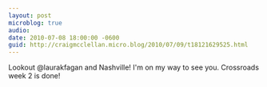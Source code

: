 ```yaml
---
layout: post
microblog: true
audio: 
date: 2010-07-08 18:00:00 -0600
guid: http://craigmcclellan.micro.blog/2010/07/09/t18121629525.html
---
```

Lookout @laurakfagan and Nashville! I'm on my way to see you. Crossroads week 2 is done!
